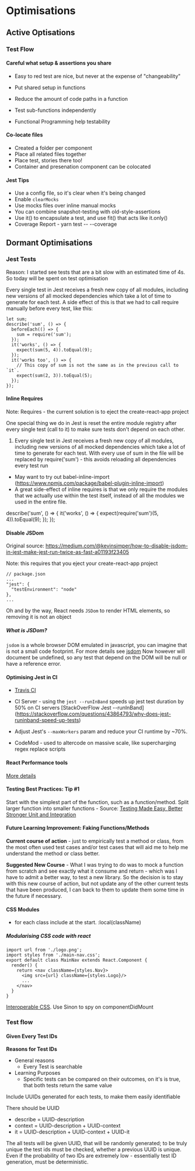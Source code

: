 # Optimisations
## Active Optisations
### Test Flow 
#### Careful what setup & assertions you share
- Easy to red test are nice, but never at the expense of "changeability"
- Put shared setup in functions

- Reduce the amount of code paths in a function
- Test sub-functions independently
- Functional Programming help testability

#### Co-locate files
- Created a folder per component
- Place all related files together
- Place test, stories there too!
- Container and presenation component can be colocated

#### Jest Tips
- Use a config file, so it's clear when it's being changed
- Enable  `clearMocks`
- Use mocks files over inline manual mocks
- You can combine snapshot-testing with old-style-assertions
- Use it() to encapsulate a test, and use fit() that acts like it.only()
- Coverage Report - yarn test -- --coverage

## Dormant Optimisations
### Jest Tests
Reason: I started see tests that are a bit slow with an estimated time of 4s. So today will be spent on test optimisation

Every single test in Jest receives a fresh new copy of all modules, including new versions of all mocked dependencies which take a lot of time to generate for each test. A side effect of this is that we had to call require manually before every test, like this:
```
let sum;
describe('sum', () => {
  beforeEach(() => {
    sum = require('sum');
  });
  it('works', () => {
    expect(sum(5, 4)).toEqual(9);
  });
  it('works too', () => {
    // This copy of sum is not the same as in the previous call to `it`.
    expect(sum(2, 3)).toEqual(5);
  });
});
```

#### Inline Requires
Note: Requires - the current solution is to eject the create-react-app project

One special thing we do in Jest is reset the entire module registry after every single test (call to it) to make sure tests don't depend on each other.

1. Every single test in Jest receives a fresh new copy of all modules, including new versions of all mocked dependencies which take a lot of time to generate for each test. With every use of sum in the file will be replaced by require('sum') - this avoids reloading all dependencies every test run

- May want to try out babel-inline-import (https://www.npmjs.com/package/babel-plugin-inline-import)
- A great side-effect of inline requires is that we only require the modules that we actually use within the test itself, instead of all the modules we used in the entire file.

describe('sum', () => {
  it('works', () => {
    expect(require('sum')(5, 4)).toEqual(9);
  });
});

#### Disable JSDom
Original source: https://medium.com/@kevinsimper/how-to-disable-jsdom-in-jest-make-jest-run-twice-as-fast-a01193f23405

Note: this requires that you eject your create-react-app project

```
// package.json
...
"jest": {
  "testEnvironment": "node"
},
...
```
Oh and by the way, React needs `JSDom` to render HTML elements, so removing it is not an object

##### What is JSDom?
`jsdom` is a whole browser DOM emulated in javascript, you can imagine that is not a small code footprint. For more details see [jsdom](https://www.npmjs.com/package/jsdom)
Now however will document be undefined, so any test that depend on the DOM will be null or have a reference error.



#### Optimising Jest in CI
- [Travis CI](https://www.npmjs.com/package/performance-react#travis-ci)
- CI Server - using the `jest --runInBand` speeds up jest test duration by 50% on CI servers [StackOverFlow Jest --runInBand]
(https://stackoverflow.com/questions/43864793/why-does-jest-runinband-speed-up-tests)
- Adjust Jest's `--maxWorkers` param and reduce your CI runtime by ~70%.

- CodeMod - used to altercode on massive scale, like supercharging regex replace scripts


#### React Performance tools
[More details](https://reactjs.org/docs/perf.html)

#### Testing Best Practices: Tip #1
Start with the simplest part of the function, such as a function/method.
Split larger function into smaller functions - Source:  [Testing Made Easy, Better Stronger Unit and Integration](https://pusher.com/sessions/meetup/js-monthly-london/testing-made-easy-better-faster-stronger-unit-tests-and-integration-tests)

#### Future Learning Improvement: Faking Functions/Methods
__Current course of action__ - just to empirically test a method or class, from the most often used test cases and/or test cases that will aid me to help me understand the method or class better.

__Suggested New Course__ - What I was trying to do was to mock a function from scratch and see exactly what it consume and return - which was I have to admit a better way, to test a new library.
So the decision is to stay with this new course of action, but not update any of the other current tests that have been produced, I can back to them to update them some time in the future if necessary.

#### CSS Modules
- for each class include at the start. :local(className)

##### Modularising CSS code with react
```
import url from './logo.png';
import styles from './main-nav.css';
export default class MainNav extends React.Component {
  render() {
    return <nav className={styles.Nav}>
      <img src={url} className={styles.Logo}/>
      ...
    </nav>
  }
}
```
[Interoperable CSS](https://glenmaddern.com/articles/interoperable-css). Use Sinon to spy on componentDidMount

### Test flow
#### Given Every Test IDs
__Reasons for Test IDs__
- General reasons
  - Every Test is searchable
- Learning Purposes
  - Specific tests can be compared on their outcomes, on it's is true, that both tests return the same value



Include UUIDs generated for each tests, to make them easily identifiable

There should be UUID 
- describe = UUID-description
- context = UUID-description + UUID-context
- it = UUID-description + UUID-context + UUID-it

The all tests will be given UUID, that will be randomly generated; to be truly unique the test ids must be checked, whether a previous UUID is unique. Even if the probability of two IDs are extremely low - essentially test ID generation, must be deterministic.

